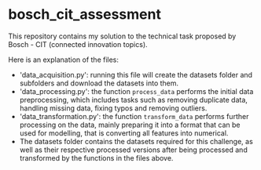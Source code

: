 # bosch_cit_assessment

This repository contains my solution to the technical task proposed by Bosch - CIT (connected innovation topics).

Here is an explanation of the files:
- 'data_acquisition.py': running this file will create the datasets folder and subfolders and download the datasets into them.
- 'data_processing.py': the function `process_data` performs the initial data preprocessing, which includes tasks such as removing duplicate data, handling missing data, fixing typos and removing outliers.
- 'data_transformation.py': the function `transform_data` performs further processing on the data, mainly preparing it into a format that can be used for modelling, that is converting all features into numerical.
- The datasets folder contains the datasets required for this challenge, as well as their respective processed versions after being processed and transformed by the functions in the files above.
